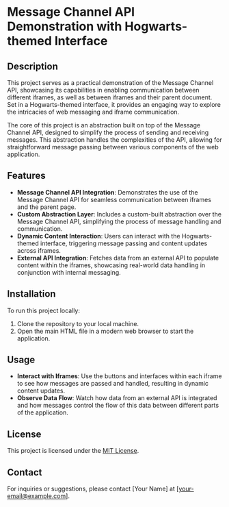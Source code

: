# Message Channel API Demonstration with Hogwarts-themed Interface

## Description

This project serves as a practical demonstration of the Message Channel API, showcasing its capabilities in enabling communication between different iframes, as well as between iframes and their parent document. Set in a Hogwarts-themed interface, it provides an engaging way to explore the intricacies of web messaging and iframe communication.

The core of this project is an abstraction built on top of the Message Channel API, designed to simplify the process of sending and receiving messages. This abstraction handles the complexities of the API, allowing for straightforward message passing between various components of the web application.

## Features

- **Message Channel API Integration**: Demonstrates the use of the Message Channel API for seamless communication between iframes and the parent page.
- **Custom Abstraction Layer**: Includes a custom-built abstraction over the Message Channel API, simplifying the process of message handling and communication.
- **Dynamic Content Interaction**: Users can interact with the Hogwarts-themed interface, triggering message passing and content updates across iframes.
- **External API Integration**: Fetches data from an external API to populate content within the iframes, showcasing real-world data handling in conjunction with internal messaging.

## Installation

To run this project locally:

1. Clone the repository to your local machine.
2. Open the main HTML file in a modern web browser to start the application.

## Usage

- **Interact with Iframes**: Use the buttons and interfaces within each iframe to see how messages are passed and handled, resulting in dynamic content updates.
- **Observe Data Flow**: Watch how data from an external API is integrated and how messages control the flow of this data between different parts of the application.

## License

This project is licensed under the [MIT License](LICENSE.md).

## Contact

For inquiries or suggestions, please contact [Your Name] at [your-email@example.com].
